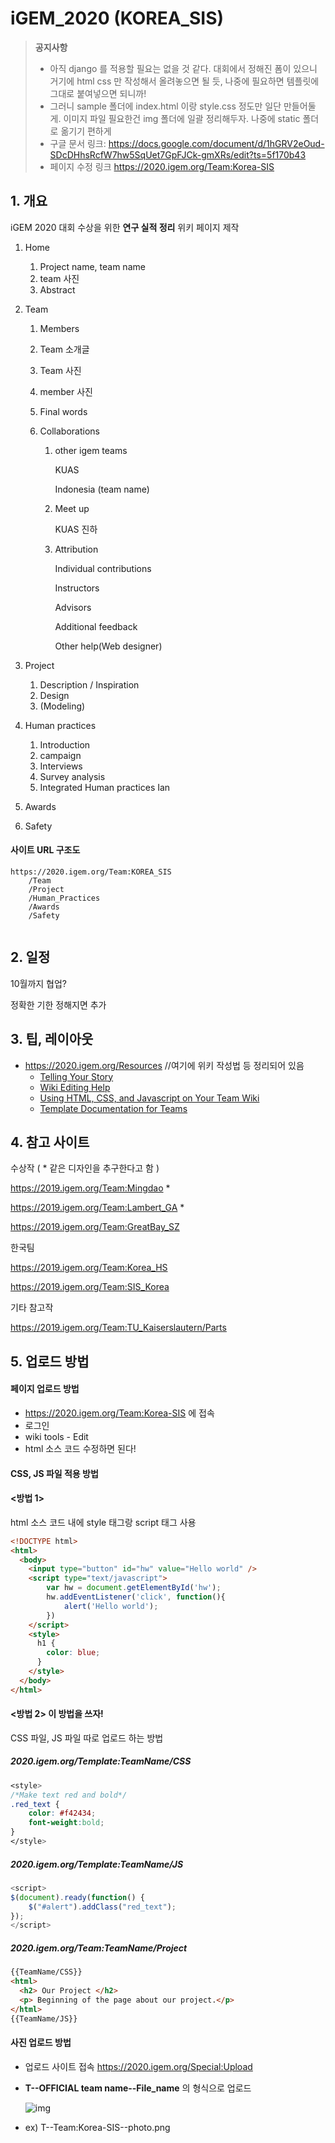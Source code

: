# iGEM_2020 (KOREA_SIS)

> **공지사항**
>
> - 아직 django 를 적용할 필요는 없을 것 같다. 대회에서 정해진 폼이 있으니 거기에 html css 만 작성해서 올려놓으면 될 듯, 나중에 필요하면 템플릿에 그대로 붙여넣으면 되니까!
> - 그러니 sample 폴더에 index.html 이랑 style.css 정도만 일단 만들어둘게. 이미지 파일 필요한건 img 폴더에 일괄 정리해두자. 나중에 static 폴더로 옮기기 편하게
> - 구글 문서 링크: https://docs.google.com/document/d/1hGRV2eOud-SDcDHhsRcfW7hw5SqUet7GpFJCk-gmXRs/edit?ts=5f170b43
> - 페이지 수정 링크 https://2020.igem.org/Team:Korea-SIS 

## 1. 개요

iGEM 2020 대회 수상을 위한 **연구 실적 정리** 위키 페이지 제작

1. Home 
   1. Project name, team name 
   2. team 사진
   3. Abstract 

2. Team 

   1.  Members

      1. Team 소개글 
      2. Team 사진 
      3. member 사진 
      4. Final words

   2. Collaborations

      1. other igem teams

         KUAS 

         Indonesia (team name)

      2. Meet up

         KUAS 진하

      3. Attribution

         Individual contributions 

         Instructors

         Advisors

         Additional feedback

         Other help(Web designer)

3. Project

   1.  Description / Inspiration
   2. Design 
   3. (Modeling)

4. Human practices

   1. Introduction 
   2. campaign  
   3. Interviews 
   4. Survey analysis
   5. Integrated Human practices Ian

5. Awards 

6. Safety 



#### 사이트 URL 구조도

```http
https://2020.igem.org/Team:KOREA_SIS
	/Team
	/Project
	/Human_Practices
	/Awards
	/Safety
	
```



## 2. 일정

10월까지 협업? 

정확한 기한 정해지면 추가



## 3. 팁, 레이아웃

- https://2020.igem.org/Resources  //여기에 위키 작성법 등 정리되어 있음
  - [Telling Your Story](https://2020.igem.org/Resources/Telling_your_Story)
  - [Wiki Editing Help](https://2020.igem.org/Resources/Wiki_Editing_Help)
  - [Using HTML, CSS, and Javascript on Your Team Wiki](https://2020.igem.org/Resources/Using_HTML_CSS_and_Javascript)
  - [Template Documentation for Teams](https://2020.igem.org/Resources/Template_Documentation)



## 4. 참고 사이트

수상작 ( * 같은 디자인을 추구한다고 함 )

https://2019.igem.org/Team:Mingdao  *

https://2019.igem.org/Team:Lambert_GA  *

https://2019.igem.org/Team:GreatBay_SZ



한국팀

https://2019.igem.org/Team:Korea_HS

https://2019.igem.org/Team:SIS_Korea



기타 참고작

https://2019.igem.org/Team:TU_Kaiserslautern/Parts



## 5. 업로드 방법

#### 페이지 업로드 방법

- https://2020.igem.org/Team:Korea-SIS  에 접속
- 로그인
- wiki tools - Edit
- html 소스 코드 수정하면 된다!



#### CSS, JS 파일 적용 방법 

#### <방법 1>

html 소스 코드 내에 style 태그랑 script 태그 사용

```html
<!DOCTYPE html>
<html>
  <body>
    <input type="button" id="hw" value="Hello world" />
    <script type="text/javascript">
        var hw = document.getElementById('hw');
        hw.addEventListener('click', function(){
            alert('Hello world');
        })
    </script>
    <style>
      h1 {
        color: blue;
      }
    </style>
  </body>
</html>
```



#### <방법 2> 이 방법을 쓰자!

CSS 파일, JS 파일 따로 업로드 하는 방법

##### 2020.igem.org/Template:TeamName/CSS

```css
<style>
/*Make text red and bold*/
.red_text {
    color: #f42434;
    font-weight:bold;
}
</style>
```

##### 2020.igem.org/Template:TeamName/JS

```js
<script>
$(document).ready(function() {
    $("#alert").addClass("red_text");
});
</script>
```

##### 2020.igem.org/Team:TeamName/Project

```html
{{TeamName/CSS}}
<html>
  <h2> Our Project </h2>
  <p> Beginning of the page about our project.</p>
</html>
{{TeamName/JS}}
```





#### 사진 업로드 방법

- 업로드 사이트 접속 https://2020.igem.org/Special:Upload

- **T--OFFICIAL team name--File_name** 의 형식으로 업로드

  ![img](https://2019.igem.org/wiki/images/7/7d/Uploading_a_file.png)

- ex)  T--Team:Korea-SIS--photo.png 

